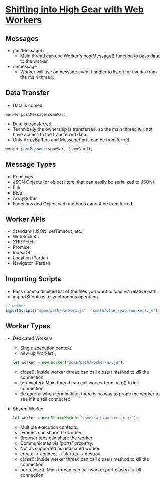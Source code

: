# [Shifting into High Gear with Web Workers](https://app.pluralsight.com/library/courses/javascript-web-workers-shifting-into-high-gear/transcript)

## Messages

- postMessage()
  - Main thread can use Worker's postMessage() function to pass data to the worker.
- onmessage
  - Worker will use onmessage event handler to listen for events from the main thread.

## Data Transfer

- Data is copied.

```javascrip
worker.postMessage(someVar);
```

- Data is transferred.
- Technically the ownership is transferred, so the main thread will not have access to the transferred data.
- Only ArrayBuffers and MessagePorts can be transferred.

```javascript
worker.postMessage(someVar, [someVar]);
```

## Message Types

- Primitives
- JSON Objects (or object literal that can easily be serialized to JSON).
- File
- Blob
- ArrayBuffer
- Functions and Object with methods cannot be transferred.

## Worker APIs

- Standard (JSON, setTimeout, etc.)
- WebSockets
- XHR Fetch
- Promise
- IndexDB
- Location (Partial)
- Navigator (Partial)

## Importing Scripts

- Pass comma dimilted list of the files you want to load via relative path.
- importScripts is a synchronous operation.

```javascript
// worker
importScripts("some/path/worker1.js", "somth/other/path/worker2.js");
```

## Worker Types

- Dedicated Workers

  - Single execution context.
  - new up Worker();

  ```javascript
  let worker = new Worker("some/path/worker-ex.js");
  ```

  - close(): Inside worker thread can call close() method to kill the connection.
  - terminate(): Main thread can call worker.terminate() to kill connection.
  - Be careful when terminating, there is no way to prope the worker to see if it's still connected.

- Shared Worker
  ```javascript
  let worker = new SharedWorker("some/path/worker-ex.js");
  ```
  - Multiple execution contexts.
  - iFrames can share the worker.
  - Browser tabs can share the worker.
  - Communicates via 'ports' property.
  - Not as supported as dedicated worker.
  - create -> connect -> startup -> destroy
  - close(): Inside worker thread can call close() method to kill the connection.
  - port.close(): Main thread can call worker.port.close() to kill connection.
